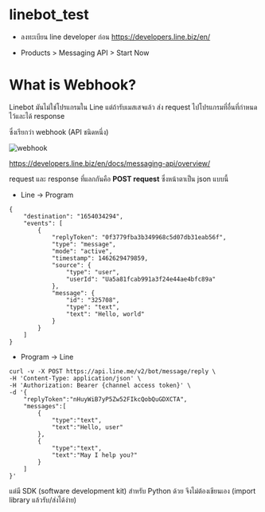 # linebot_test

- ลงทะเบียน line developer ก่อน https://developers.line.biz/en/

- Products > Messaging API > Start Now

# What is Webhook?

Linebot มันไม่ใช่โปรแกรมใน Line แต่ถ้ารับเมสเสจแล้ว ส่ง request ไปโปรแกรมที่อื่นที่กำหนดไว้และได้ response 

ซึ่งเรียกว่า webhook (API ชนิดหนึ่ง)

![webhook](https://user-images.githubusercontent.com/44984892/105693161-fe55bc80-5f31-11eb-8037-d9ab7904d058.png)

https://developers.line.biz/en/docs/messaging-api/overview/

request และ response ที่แลกกันคือ **POST request** ซึ่งหน้าตาเป็น json แบบนี้

- Line -> Program

~~~
{
	"destination": "1654034294",
	"events": [
		{
			"replyToken": "0f3779fba3b349968c5d07db31eab56f",
			"type": "message",
			"mode": "active",
			"timestamp": 1462629479859,
			"source": {
				"type": "user",
				"userId": "Ua5a81fcab991a3f24e44ae4bfc89a"
			},
			"message": {
				"id": "325708",
				"type": "text",
				"text": "Hello, world"
			}
		}
	]
}
~~~

- Program -> Line

~~~
curl -v -X POST https://api.line.me/v2/bot/message/reply \
-H 'Content-Type: application/json' \
-H 'Authorization: Bearer {channel access token}' \
-d '{
    "replyToken":"nHuyWiB7yP5Zw52FIkcQobQuGDXCTA",
    "messages":[
        {
            "type":"text",
            "text":"Hello, user"
        },
        {
            "type":"text",
            "text":"May I help you?"
        }
    ]
}'
~~~

แต่มี SDK (software development kit) สำหรับ Python ด้วย จึงไม่ต้องเขียนเอง (import library แล้วรับ/ส่งได้ง่าย)
